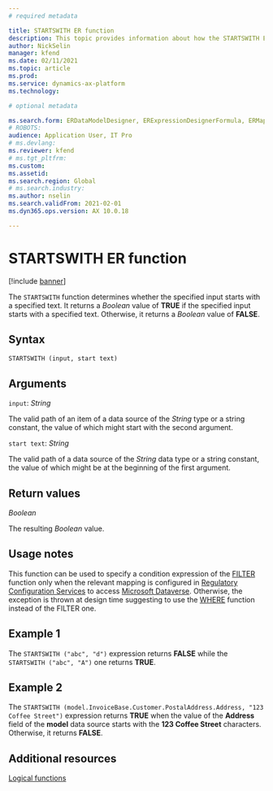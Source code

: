 ```yaml
---
# required metadata

title: STARTSWITH ER function
description: This topic provides information about how the STARTSWITH Electronic reporting (ER) function is used.
author: NickSelin
manager: kfend
ms.date: 02/11/2021
ms.topic: article
ms.prod: 
ms.service: dynamics-ax-platform
ms.technology: 

# optional metadata

ms.search.form: ERDataModelDesigner, ERExpressionDesignerFormula, ERMappedFormatDesigner, ERModelMappingDesigner
# ROBOTS: 
audience: Application User, IT Pro
# ms.devlang: 
ms.reviewer: kfend
# ms.tgt_pltfrm: 
ms.custom: 
ms.assetid: 
ms.search.region: Global
# ms.search.industry: 
ms.author: nselin
ms.search.validFrom: 2021-02-01
ms.dyn365.ops.version: AX 10.0.18

---
```


# STARTSWITH ER function

[!include [banner](../includes/banner.md)]

The `STARTSWITH` function determines whether the specified input starts with a specified text. It returns a *Boolean* value of **TRUE** if the specified input starts with a specified text. Otherwise, it returns a *Boolean* value of **FALSE**.

## Syntax

```vb
STARTSWITH (input, start text)
```

## Arguments

`input`: *String*

The valid path of an item of a data source of the *String* type or a string constant, the value of which might start with the second argument.

`start text`: *String*

The valid path of a data source of the *String* data type or a string constant, the value of which might be at the beginning of the first argument.

## Return values

*Boolean*

The resulting *Boolean* value.

## Usage notes

This function can be used to specify a condition expression of the [FILTER](er-functions-list-filter.md) function only when the relevant mapping is configured in [Regulatory Configuration Services](../../finance/localizations/rcs-globalization-feature.md) to access [Microsoft Dataverse](../data-entities/data-integration-cds.md). Otherwise, the exception is thrown at design time suggesting to use the [WHERE](er-functions-list-where.md) function instead of the FILTER one.

## Example 1

The `STARTSWITH ("abc", "d")` expression returns **FALSE** while the `STARTSWITH ("abc", "A")` one returns **TRUE**.

## Example 2

The `STARTSWITH (model.InvoiceBase.Customer.PostalAddress.Address, "123 Coffee Street")` expression returns **TRUE** when the value of the **Address** field of the **model** data source starts with the **123 Coffee Street** characters. Otherwise, it returns **FALSE**.

## Additional resources

[Logical functions](er-functions-category-logical.md)
